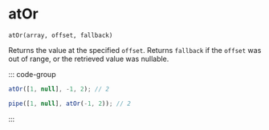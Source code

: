 # atOr

`atOr(array, offset, fallback)`

Returns the value at the specified `offset`. Returns `fallback` if the `offset` was out of range, or the retrieved value was nullable.

::: code-group

```ts [data-first]
atOr([1, null], -1, 2); // 2
```

```ts [data-last]
pipe([1, null], atOr(-1, 2)); // 2
```

:::
